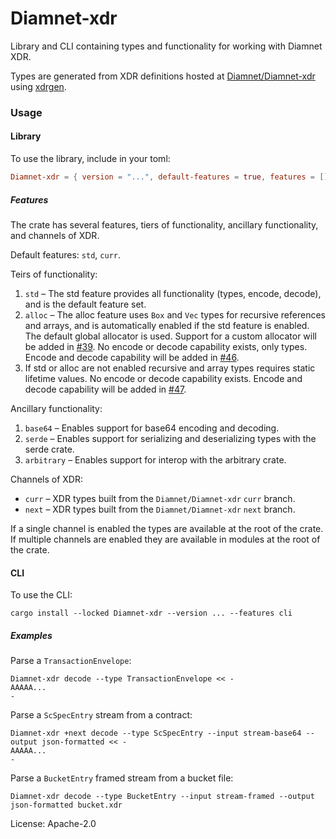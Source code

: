 # Diamnet-xdr

Library and CLI containing types and functionality for working with Diamnet
XDR.

Types are generated from XDR definitions hosted at [Diamnet/Diamnet-xdr]
using [xdrgen].

[Diamnet/Diamnet-xdr]: https://github.com/diamcircle/Diamnet-xdr
[xdrgen]: https://github.com/diamcircle/xdrgen

### Usage

#### Library
To use the library, include in your toml:

```toml
Diamnet-xdr = { version = "...", default-features = true, features = [] }
```

##### Features

The crate has several features, tiers of functionality, ancillary
functionality, and channels of XDR.

Default features: `std`, `curr`.

Teirs of functionality:

1. `std` – The std feature provides all functionality (types, encode,
decode), and is the default feature set.
2. `alloc` – The alloc feature uses `Box` and `Vec` types for recursive
references and arrays, and is automatically enabled if the std feature is
enabled. The default global allocator is used. Support for a custom
allocator will be added in [#39]. No encode or decode capability exists,
only types. Encode and decode capability will be added in [#46].
3. If std or alloc are not enabled recursive and array types requires static
lifetime values. No encode or decode capability exists. Encode and decode
capability will be added in [#47].

[#39]: https://github.com/diamcircle/rs-diamnet-xdr/issues/39
[#46]: https://github.com/diamcircle/rs-diamnet-xdr/issues/46
[#47]: https://github.com/diamcircle/rs-diamnet-xdr/issues/47

Ancillary functionality:

1. `base64` – Enables support for base64 encoding and decoding.
2. `serde` – Enables support for serializing and deserializing types with
the serde crate.
3. `arbitrary` – Enables support for interop with the arbitrary crate.

Channels of XDR:

- `curr` – XDR types built from the `Diamnet/Diamnet-xdr` `curr` branch.
- `next` – XDR types built from the `Diamnet/Diamnet-xdr` `next` branch.

If a single channel is enabled the types are available at the root of the
crate. If multiple channels are enabled they are available in modules at
the root of the crate.

#### CLI

To use the CLI:

```console
cargo install --locked Diamnet-xdr --version ... --features cli
```

##### Examples

Parse a `TransactionEnvelope`:
```console
Diamnet-xdr decode --type TransactionEnvelope << -
AAAAA...
-
```

Parse a `ScSpecEntry` stream from a contract:
```console
Diamnet-xdr +next decode --type ScSpecEntry --input stream-base64 --output json-formatted << -
AAAAA...
-
```

Parse a `BucketEntry` framed stream from a bucket file:
```console
Diamnet-xdr decode --type BucketEntry --input stream-framed --output json-formatted bucket.xdr
```

License: Apache-2.0
